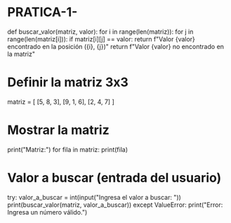 # PRATICA-1-
def buscar_valor(matriz, valor):
    for i in range(len(matriz)):
        for j in range(len(matriz[i])):
            if matriz[i][j] == valor:
                return f"Valor {valor} encontrado en la posición ({i}, {j})"
    return f"Valor {valor} no encontrado en la matriz"

# Definir la matriz 3x3
matriz = [
    [5, 8, 3],
    [9, 1, 6],
    [2, 4, 7] 
]

# Mostrar la matriz
print("Matriz:")
for fila in matriz:
    print(fila)

# Valor a buscar (entrada del usuario)
try:
    valor_a_buscar = int(input("Ingresa el valor a buscar: "))
    print(buscar_valor(matriz, valor_a_buscar))
except ValueError:
    print("Error: Ingresa un número válido.")

